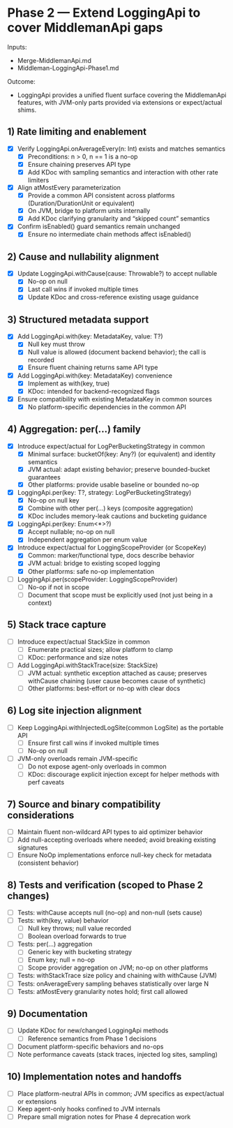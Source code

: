 # Phase 2 — Extend LoggingApi to cover MiddlemanApi gaps

Inputs:
- Merge-MiddlemanApi.md
- Middleman-LoggingApi-Phase1.md

Outcome:
- LoggingApi provides a unified fluent surface covering the MiddlemanApi features, with JVM-only parts provided via extensions or expect/actual shims.

## 1) Rate limiting and enablement

- [x] Verify LoggingApi.onAverageEvery(n: Int) exists and matches semantics
    - [x] Preconditions: n > 0, n == 1 is a no-op
    - [x] Ensure chaining preserves API type
    - [x] Add KDoc with sampling semantics and interaction with other rate limiters
- [x] Align atMostEvery parameterization
    - [x] Provide a common API consistent across platforms (Duration/DurationUnit or equivalent)
    - [x] On JVM, bridge to platform units internally
    - [x] Add KDoc clarifying granularity and “skipped count” semantics
- [x] Confirm isEnabled() guard semantics remain unchanged
    - [x] Ensure no intermediate chain methods affect isEnabled()

## 2) Cause and nullability alignment

- [x] Update LoggingApi.withCause(cause: Throwable?) to accept nullable
    - [x] No-op on null
    - [x] Last call wins if invoked multiple times
    - [x] Update KDoc and cross-reference existing usage guidance

## 3) Structured metadata support

- [x] Add LoggingApi.with(key: MetadataKey<T>, value: T?)
    - [x] Null key must throw
    - [x] Null value is allowed (document backend behavior); the call is recorded
    - [x] Ensure fluent chaining returns same API type
- [x] Add LoggingApi.with(key: MetadataKey<Boolean>) convenience
    - [x] Implement as with(key, true)
    - [x] KDoc: intended for backend-recognized flags
- [x] Ensure compatibility with existing MetadataKey in common sources
    - [x] No platform-specific dependencies in the common API

## 4) Aggregation: per(...) family

- [x] Introduce expect/actual for LogPerBucketingStrategy in common
    - [x] Minimal surface: bucketOf(key: Any?) (or equivalent) and identity semantics
    - [x] JVM actual: adapt existing behavior; preserve bounded-bucket guarantees
    - [x] Other platforms: provide usable baseline or bounded no-op
- [x] LoggingApi.per(key: T?, strategy: LogPerBucketingStrategy<in T>)
    - [x] No-op on null key
    - [x] Combine with other per(...) keys (composite aggregation)
    - [x] KDoc includes memory-leak cautions and bucketing guidance
- [x] LoggingApi.per(key: Enum<*>?)
    - [x] Accept nullable; no-op on null
    - [x] Independent aggregation per enum value
- [x] Introduce expect/actual for LoggingScopeProvider (or ScopeKey)
    - [x] Common: marker/functional type, docs describe behavior
    - [x] JVM actual: bridge to existing scoped logging
    - [x] Other platforms: safe no-op implementation
- [ ] LoggingApi.per(scopeProvider: LoggingScopeProvider)
    - [ ] No-op if not in scope
    - [ ] Document that scope must be explicitly used (not just being in a context)

## 5) Stack trace capture

- [ ] Introduce expect/actual StackSize in common
    - [ ] Enumerate practical sizes; allow platform to clamp
    - [ ] KDoc: performance and size notes
- [ ] Add LoggingApi.withStackTrace(size: StackSize)
    - [ ] JVM actual: synthetic exception attached as cause; preserves withCause chaining (user cause becomes cause of synthetic)
    - [ ] Other platforms: best-effort or no-op with clear docs

## 6) Log site injection alignment

- [ ] Keep LoggingApi.withInjectedLogSite(common LogSite) as the portable API
    - [ ] Ensure first call wins if invoked multiple times
    - [ ] No-op on null
- [ ] JVM-only overloads remain JVM-specific
    - [ ] Do not expose agent-only overloads in common
    - [ ] KDoc: discourage explicit injection except for helper methods with perf caveats

## 7) Source and binary compatibility considerations

- [ ] Maintain fluent non-wildcard API types to aid optimizer behavior
- [ ] Add null-accepting overloads where needed; avoid breaking existing signatures
- [ ] Ensure NoOp implementations enforce null-key check for metadata (consistent behavior)

## 8) Tests and verification (scoped to Phase 2 changes)

- [ ] Tests: withCause accepts null (no-op) and non-null (sets cause)
- [ ] Tests: with(key, value) behavior
    - [ ] Null key throws; null value recorded
    - [ ] Boolean overload forwards to true
- [ ] Tests: per(...) aggregation
    - [ ] Generic key with bucketing strategy
    - [ ] Enum key; null = no-op
    - [ ] Scope provider aggregation on JVM; no-op on other platforms
- [ ] Tests: withStackTrace size policy and chaining with withCause (JVM)
- [ ] Tests: onAverageEvery sampling behaves statistically over large N
- [ ] Tests: atMostEvery granularity notes hold; first call allowed

## 9) Documentation

- [ ] Update KDoc for new/changed LoggingApi methods
    - [ ] Reference semantics from Phase 1 decisions
- [ ] Document platform-specific behaviors and no-ops
- [ ] Note performance caveats (stack traces, injected log sites, sampling)

## 10) Implementation notes and handoffs

- [ ] Place platform-neutral APIs in common; JVM specifics as expect/actual or extensions
- [ ] Keep agent-only hooks confined to JVM internals
- [ ] Prepare small migration notes for Phase 4 deprecation work
